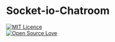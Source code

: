 # Socket-io-Chatroom
[![MIT Licence](https://badges.frapsoft.com/os/mit/mit.png?v=103)](https://opensource.org/licenses/mit-license.php)  
[![Open Source Love](https://badges.frapsoft.com/os/v3/open-source.png?v=103)](https://github.com/ellerbrock/open-source-badge/)

